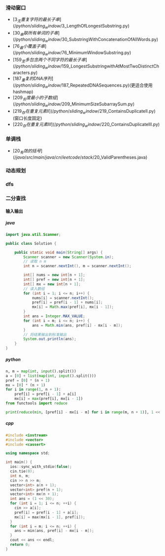 
### 滑动窗口
- [$3_无重复字符的最长子串](/python/sliding_window/$3_LengthOfLongestSubstring.py)
- [$30_串联所有单词的子串](/python/sliding_window/$30_SubstringWithConcatenationOfAllWords.py)
- [$76_最小覆盖子串](/python/sliding_window/$76_MinimumWindowSubstring.py)
- [$159_至多包含两个不同字符的最长子串](/python/sliding_window/$159_LongestSubstringwithAtMostTwoDistinctCharacters.py)
- [$187_重复的DNA序列](/python/sliding_window/$187_RepeatedDNASequences.py)(更适合使用hashmap)
- [$209_长度最小的子数组](/python/sliding_window/$209_MinimumSizeSubarraySum.py)
- [$219_存在重复元素II](/python/sliding_window/$219_ContainsDuplicateII.py)(窗口长度固定)
- [$220_存在重复元素III](/python/sliding_window/$220_ContainsDuplicateIII.py)

### 单调栈

- [$20_有效的括号](/java/src/main/java/cn/leetcode/stack/$20_ValidParentheses.java)

### 动态规划

### dfs

### 二分查找

#### 输入输出

##### java

```java
import java.util.Scanner;

public class Solution {

    public static void main(String[] args) {
        Scanner scanner = new Scanner(System.in);
        // 读取 n m
        int n = scanner.nextInt(), m = scanner.nextInt();

        int[] nums = new int[n + 1];
        int[] pref = new int[n + 1];
        int[] mx = new int[n + 1];
        // 读入数组
        for (int i = 1; i <= n; i++) {
            nums[i] = scanner.nextInt();
            pref[i] = pref[i - 1] + nums[i];
            mx[i] = Math.max(pref[i], mx[i - 1]);
        }
        int ans = Integer.MAX_VALUE;
        for (int i = m; i <= n; i++) {
            ans = Math.min(ans, pref[i] - mx[i - m]);
        }
        // 将结果输出到标准输出
        System.out.println(ans);
    }
}
```

##### python

```python
n, m = map(int, input().split())
a = [0] + list(map(int, input().split()))
pref = [0] * (n + 1)
mx = [0] * (n + 1)
for i in range(1, n + 1):
    pref[i] = pref[i - 1] + a[i]
    mx[i] = max(pref[i], mx[i - 1])
from functools import reduce

print(reduce(min, [pref[i] - mx[i - m] for i in range(m, n + 1)], 1 << 30))
```

##### cpp

```cpp
#include <iostream>
#include <vector>
#include <cassert>

using namespace std;

int main() {
  ios::sync_with_stdio(false);
  cin.tie(0);
  int n, m;
  cin >> n >> m;
  vector<int> a(n + 1);
  vector<int> pref(n + 1);
  vector<int> mx(n + 1);
  int ans = (1 << 30);
  for (int i = 1; i <= n; ++i) {
    cin >> a[i];
    pref[i] = pref[i - 1] + a[i];
    mx[i] = max(mx[i - 1], pref[i]);
  }
  for (int i = m; i <= n; ++i) {
    ans = min(ans, pref[i] - mx[i - m]);
  }
  cout << ans << endl;
  return 0;
}
```

